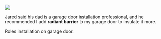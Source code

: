 
![](https://reflectixinc-1f63e.kxcdn.com/wp-content/uploads/2014/01/PP-Garage-Door.png)

Jared said his dad is a garage door installation professional, and he recommended I add **radiant barrier** to my garage door to insulate it more. 

Roles installation on garage door.